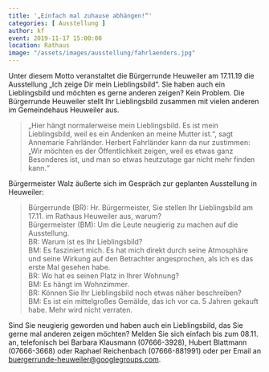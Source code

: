 ```yaml
---
title: '„Einfach mal zuhause abhängen!“'
categories: [ Ausstellung ]
author: kf
event: 2019-11-17 15:00:00
location: Rathaus
image: "/assets/images/ausstellung/fahrlaenders.jpg"
---
```


Unter diesem Motto veranstaltet die Bürgerrunde Heuweiler am 17.11.19 die Ausstellung „Ich zeige Dir mein Lieblingsbild“.
Sie haben auch ein Lieblingsbild und möchten es gerne anderen zeigen? Kein Problem. Die Bürgerrunde Heuweiler stellt Ihr Lieblingsbild zusammen mit vielen anderen im Gemeindehaus Heuweiler aus.

>„Hier hängt normalerweise mein Lieblingsbild. Es ist mein Lieblingsbild, weil es ein Andenken an meine Mutter ist.“, sagt Annemarie Fahrländer. Herbert Fahrländer kann da nur zustimmen: „Wir möchten es der Öffentlichkeit zeigen, weil es etwas ganz Besonderes ist, und man so etwas heutzutage gar nicht mehr finden kann.“

Bürgermeister Walz äußerte sich im Gespräch zur geplanten Ausstellung in Heuweiler:

>Bürgerrunde (BR): Hr. Bürgermeister, Sie stellen Ihr Lieblingsbild am 17.11. im Rathaus Heuweiler aus, warum?   
Bürgermeister (BM): Um die Leute neugierig zu machen auf die Ausstellung.   
BR: Warum ist es Ihr Lieblingsbild?   
BM: Es fasziniert mich. Es hat mich direkt durch seine Atmosphäre und seine Wirkung auf den Betrachter angesprochen, als ich es das erste Mal gesehen habe.  
BR: Wo hat es seinen Platz in Ihrer Wohnung?  
BM: Es hängt im Wohnzimmer.  
BR: Können Sie Ihr Lieblingsbild noch etwas näher beschreiben?  
BM: Es ist ein mittelgroßes Gemälde, das ich vor ca. 5 Jahren gekauft habe. Mehr wird nicht verraten.  

Sind Sie neugierig geworden und haben auch ein Lieblingsbild, das Sie gerne mal anderen zeigen möchten? Melden Sie sich einfach bis zum 08.11. an, telefonisch bei Barbara Klausmann (07666-3928), Hubert Blattmann (07666-3668) oder Raphael Reichenbach (07666-881991) oder per Email an <buergerrunde-heuweiler@googlegroups.com>.